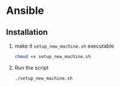 # Ansible

## Installation

1.  make it `setup_new_machine.sh` executable

    ```bash
    chmod +x setup_new_machine.sh
    ```

2. Run the script

    ```bash
    ./setup_new_machine.sh
    ```
